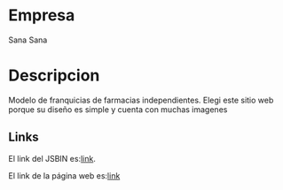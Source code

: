 # Empresa
Sana Sana

# Descripcion

Modelo de franquicias de farmacias independientes.
Elegi este sitio web porque su diseño es simple y cuenta con muchas imagenes

## Links
El link del JSBIN es:[link](https://jsbin.com/xoniba/10/edit?html,css,output).

El link de la página web es:[link](http://www.sanasana.com.ec/)
